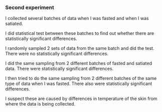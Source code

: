 ### Second experiment

I collected several batches of data when I was fasted and when I was satiated.

I did statistical test between these batches to find out whether there are statistically significant differences.

I randomly sampled 2 sets of data from the same batch and did the test. There were no statistically significant differences.

I did the same sampling from 2 different batches of fasted and satiated data. There were statistically significant differences.

I then tried to do the same sampling from 2 different batches of the same type of data when I was fasted. There also were statistically significant differences.

I suspect these are caused by differences in temperature of the skin from where the data is being collected.
